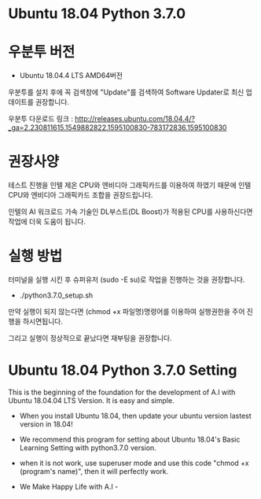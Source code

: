 # Ubuntu 18.04 Python 3.7.0
# 우분투 버전
- Ubuntu 18.04.4 LTS AMD64버전

우분투를 설치 후에 꼭 검색창에 "Update"를 검색하여 Software Updater로 최신 업데이트를 권장합니다.

우분투 다운로드 링크 : http://releases.ubuntu.com/18.04.4/?_ga=2.230811615.1549882822.1595100830-783172836.1595100830

# 권장사양
테스트 진행을 인텔 제온 CPU와 엔비디아 그래픽카드를 이용하여 하였기 때문에 인텔 CPU와 엔비디아 그래픽카드 조합을 권장드립니다.

인텔의 AI 워크로드 가속 기술인 DL부스트(DL Boost)가 적용된 CPU를 사용하신다면 작업에 더욱 도움이 됩니다. 

# 실행 방법
터미널을 실행 시킨 후 슈퍼유저 (sudo -E su)로 작업을 진행하는 것을 권장합니다.

-  ./python3.7.0_setup.sh 

만약 실행이 되지 않는다면 (chmod +x 파일명)명령어를 이용하여 실행권한을 주어 진행을 하시면됩니다.

그리고 실행이 정상적으로 끝났다면 재부팅을 권장합니다.

# Ubuntu 18.04 Python 3.7.0 Setting
 This is the beginning of the foundation for the development of A.I with Ubuntu 18.04.04 LTS Version.
 It is easy and simple.
 
- When you install Ubuntu 18.04, then update your ubuntu version lastest version in 18.04!
- We recommend this program for setting about Ubuntu 18.04's Basic Learning Setting with python3.7.0 version.
- when it is not work, use superuser mode and use this code "chmod +x (program's name)", then it will perfectly work. 

- We Make Happy Life with A.I -
